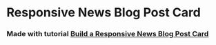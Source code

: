 # Responsive News Blog Post Card

### Made with tutorial [Build a Responsive News Blog Post Card ](https://www.youtube.com/watch?v=XRzAZBPp5iQ)
